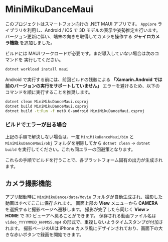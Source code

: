 # MiniMikuDanceMaui

このプロジェクトはスマートフォン向けの .NET MAUI アプリです。
`AppCore` ライブラリを利用し、Android / iOS で 3D モデルの表示や姿勢推定を行います。
バージョン更新に伴い、端末の向きを取得してカメラを操作する **ジャイロカメラ機能** を追加しました。

ビルドには MAUI ワークロードが必要です。まだ導入していない場合は次のコマンドを
実行してください。

```bash
dotnet workload install maui
```

Android で実行する前には、前回ビルドの残骸による **「Xamarin.Android では前のバージョンの実行をサポートしていません」** エラーを避けるため、以下のコマンドを順に実行することを推奨します。

```bash
dotnet clean MiniMikuDanceMaui.csproj
dotnet build MiniMikuDanceMaui.csproj
dotnet build -t:Run -f net8.0-android MiniMikuDanceMaui.csproj
```

### ビルドでエラーが出る場合

上記の手順で解決しない場合は、一度 `MiniMikuDanceMaui/bin` と `MiniMikuDanceMaui/obj` フォルダを削除してから `dotnet clean` → `dotnet build` を実行してください。これも同エラーの回避策となります。

これらの手順でビルドを行うことで、各プラットフォーム固有の出力が生成されます。

## カメラ撮影機能

アプリ起動時に `MiniMikuDance/data/Movie` フォルダが自動生成され、撮影した動画はすべてここに保存されます。
画面上部の **View** メニューから **CAMERA** を選択すると撮影ページへ遷移します。
撮影が完了したら同じく **View > HOME** で 3D ビューアへ戻ることができます。
保存される動画ファイル名は `video_YYYYMMDD_HHMMSS.mp4` の形式で、重複しないようタイムスタンプが付加されます。
撮影ページのUIは iPhone カメラ風にデザインされており、画面下の大きな赤いボタンで録画を開始できます。
